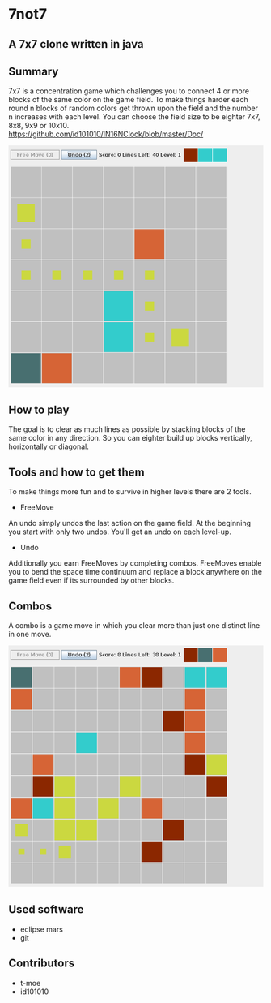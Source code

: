 # 7not7
## A 7x7 clone written in java

## Summary

7x7 is a concentration game which challenges you to connect 4 or more blocks of the same color on the game field.
To make things harder each round n blocks of random colors get thrown upon the field and the number n increases with each level.
You can choose the field size to be eighter 7x7, 8x8, 9x9 or 10x10.
https://github.com/id101010/IN16NClock/blob/master/Doc/

![Moving Blocks](https://github.com/id101010/7not7/blob/master/doc/movingBlocks.png)

## How to play

The goal is to clear as much lines as possible by stacking blocks of the same color in any direction.
So you can eighter build up blocks vertically, horizontally or diagonal.

## Tools and how to get them

To make things more fun and to survive in higher levels there are 2 tools. 

- FreeMove

An undo simply undos the last action on the game field. At the beginning you start with only two undos. You'll get an undo on each level-up.

- Undo

Additionally you earn FreeMoves by completing combos. FreeMoves enable you to bend the space time continuum and replace a block anywhere on the game field even if its surrounded by other blocks. 

## Combos

A combo is a game move in which you clear more than just one distinct line in one move.

![Combo Move](https://github.com/id101010/7not7/blob/master/doc/gettingCombo.png)

## Used software

- eclipse mars
- git

## Contributors

- t-moe
- id101010
